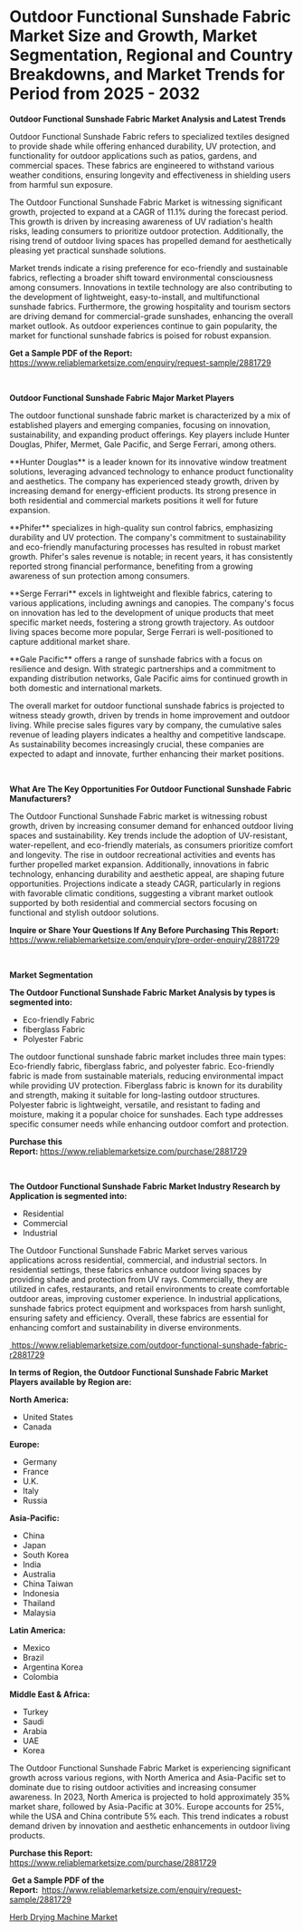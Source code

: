 <p><h1>Outdoor Functional Sunshade Fabric Market Size and Growth, Market Segmentation, Regional and Country Breakdowns, and Market Trends for Period from 2025 -  2032</h1></p><p><strong>Outdoor Functional Sunshade Fabric Market Analysis and Latest Trends</strong></p>
<p><p>Outdoor Functional Sunshade Fabric refers to specialized textiles designed to provide shade while offering enhanced durability, UV protection, and functionality for outdoor applications such as patios, gardens, and commercial spaces. These fabrics are engineered to withstand various weather conditions, ensuring longevity and effectiveness in shielding users from harmful sun exposure.</p><p>The Outdoor Functional Sunshade Fabric Market is witnessing significant growth, projected to expand at a CAGR of 11.1% during the forecast period. This growth is driven by increasing awareness of UV radiation's health risks, leading consumers to prioritize outdoor protection. Additionally, the rising trend of outdoor living spaces has propelled demand for aesthetically pleasing yet practical sunshade solutions.</p><p>Market trends indicate a rising preference for eco-friendly and sustainable fabrics, reflecting a broader shift toward environmental consciousness among consumers. Innovations in textile technology are also contributing to the development of lightweight, easy-to-install, and multifunctional sunshade fabrics. Furthermore, the growing hospitality and tourism sectors are driving demand for commercial-grade sunshades, enhancing the overall market outlook. As outdoor experiences continue to gain popularity, the market for functional sunshade fabrics is poised for robust expansion.</p></p>
<p><strong>Get a Sample PDF of the Report:&nbsp;</strong> <a href="https://www.reliablemarketsize.com/enquiry/request-sample/2881729?utm_campaign=2457&utm_medium=2&utm_source=Github&utm_content=ia&utm_term=12032025&utm_id=outdoor-functional-sunshade-fabric">https://www.reliablemarketsize.com/enquiry/request-sample/2881729</a></p>
<p>&nbsp;</p>
<p><strong>Outdoor Functional Sunshade Fabric Major Market Players</strong></p>
<p><p>The outdoor functional sunshade fabric market is characterized by a mix of established players and emerging companies, focusing on innovation, sustainability, and expanding product offerings. Key players include Hunter Douglas, Phifer, Mermet, Gale Pacific, and Serge Ferrari, among others.</p><p>**Hunter Douglas** is a leader known for its innovative window treatment solutions, leveraging advanced technology to enhance product functionality and aesthetics. The company has experienced steady growth, driven by increasing demand for energy-efficient products. Its strong presence in both residential and commercial markets positions it well for future expansion.</p><p>**Phifer** specializes in high-quality sun control fabrics, emphasizing durability and UV protection. The company's commitment to sustainability and eco-friendly manufacturing processes has resulted in robust market growth. Phifer's sales revenue is notable; in recent years, it has consistently reported strong financial performance, benefiting from a growing awareness of sun protection among consumers.</p><p>**Serge Ferrari** excels in lightweight and flexible fabrics, catering to various applications, including awnings and canopies. The company's focus on innovation has led to the development of unique products that meet specific market needs, fostering a strong growth trajectory. As outdoor living spaces become more popular, Serge Ferrari is well-positioned to capture additional market share.</p><p>**Gale Pacific** offers a range of sunshade fabrics with a focus on resilience and design. With strategic partnerships and a commitment to expanding distribution networks, Gale Pacific aims for continued growth in both domestic and international markets.</p><p>The overall market for outdoor functional sunshade fabrics is projected to witness steady growth, driven by trends in home improvement and outdoor living. While precise sales figures vary by company, the cumulative sales revenue of leading players indicates a healthy and competitive landscape. As sustainability becomes increasingly crucial, these companies are expected to adapt and innovate, further enhancing their market positions.</p></p>
<p>&nbsp;</p>
<p><strong>What Are The Key Opportunities For Outdoor Functional Sunshade Fabric Manufacturers?</strong></p>
<p><p>The Outdoor Functional Sunshade Fabric market is witnessing robust growth, driven by increasing consumer demand for enhanced outdoor living spaces and sustainability. Key trends include the adoption of UV-resistant, water-repellent, and eco-friendly materials, as consumers prioritize comfort and longevity. The rise in outdoor recreational activities and events has further propelled market expansion. Additionally, innovations in fabric technology, enhancing durability and aesthetic appeal, are shaping future opportunities. Projections indicate a steady CAGR, particularly in regions with favorable climatic conditions, suggesting a vibrant market outlook supported by both residential and commercial sectors focusing on functional and stylish outdoor solutions.</p></p>
<p><strong>Inquire or Share Your Questions If Any Before Purchasing This Report:</strong> <a href="https://www.reliablemarketsize.com/enquiry/pre-order-enquiry/2881729?utm_campaign=2457&utm_medium=2&utm_source=Github&utm_content=ia&utm_term=12032025&utm_id=outdoor-functional-sunshade-fabric">https://www.reliablemarketsize.com/enquiry/pre-order-enquiry/2881729</a></p>
<p>&nbsp;</p>
<p><strong>Market Segmentation</strong></p>
<p><strong>The Outdoor Functional Sunshade Fabric Market Analysis by types is segmented into:</strong></p>
<p><ul><li>Eco-friendly Fabric</li><li>fiberglass Fabric</li><li>Polyester Fabric</li></ul></p>
<p><p>The outdoor functional sunshade fabric market includes three main types: Eco-friendly fabric, fiberglass fabric, and polyester fabric. Eco-friendly fabric is made from sustainable materials, reducing environmental impact while providing UV protection. Fiberglass fabric is known for its durability and strength, making it suitable for long-lasting outdoor structures. Polyester fabric is lightweight, versatile, and resistant to fading and moisture, making it a popular choice for sunshades. Each type addresses specific consumer needs while enhancing outdoor comfort and protection.</p></p>
<p><strong>Purchase this Report:&nbsp;</strong><a href="https://www.reliablemarketsize.com/purchase/2881729?utm_campaign=2457&utm_medium=2&utm_source=Github&utm_content=ia&utm_term=12032025&utm_id=outdoor-functional-sunshade-fabric">https://www.reliablemarketsize.com/purchase/2881729</a></p>
<p>&nbsp;</p>
<p><strong>The Outdoor Functional Sunshade Fabric Market Industry Research by Application is segmented into:</strong></p>
<p><ul><li>Residential</li><li>Commercial</li><li>Industrial</li></ul></p>
<p><p>The Outdoor Functional Sunshade Fabric Market serves various applications across residential, commercial, and industrial sectors. In residential settings, these fabrics enhance outdoor living spaces by providing shade and protection from UV rays. Commercially, they are utilized in cafes, restaurants, and retail environments to create comfortable outdoor areas, improving customer experience. In industrial applications, sunshade fabrics protect equipment and workspaces from harsh sunlight, ensuring safety and efficiency. Overall, these fabrics are essential for enhancing comfort and sustainability in diverse environments.</p></p>
<p><a href="https://www.reliablemarketsize.com/outdoor-functional-sunshade-fabric-r2881729?utm_campaign=2457&utm_medium=2&utm_source=Github&utm_content=ia&utm_term=12032025&utm_id=outdoor-functional-sunshade-fabric">&nbsp;https://www.reliablemarketsize.com/outdoor-functional-sunshade-fabric-r2881729</a></p>
<p><strong>In terms of Region, the Outdoor Functional Sunshade Fabric Market Players available by Region are:</strong></p>
<p>
    <p> <strong> North America: </strong>
        <ul>
            <li>United States</li>
            <li>Canada</li>
        </ul>
        </p> 
    <p> <strong> Europe: </strong>
        <ul>
            <li>Germany</li>
            <li>France</li>
            <li>U.K.</li>
            <li>Italy</li>
            <li>Russia</li>
        </ul>
        </p> 
    <p> <strong> Asia-Pacific: </strong>
        <ul>
            <li>China</li>
            <li>Japan</li>
            <li>South Korea</li>
            <li>India</li>
            <li>Australia</li>
            <li>China Taiwan</li>
            <li>Indonesia</li>
            <li>Thailand</li>
            <li>Malaysia</li>
        </ul>
        </p> 
    <p> <strong> Latin America: </strong>
        <ul>
            <li>Mexico</li>
            <li>Brazil</li>
            <li>Argentina Korea</li>
            <li>Colombia</li>
        </ul>
        </p> 
    <p> <strong> Middle East & Africa: </strong>
        <ul>
            <li>Turkey</li>
            <li>Saudi</li>
            <li>Arabia</li>
            <li>UAE</li>
            <li>Korea</li>
        </ul>
    </p>
    </p>
<p><p>The Outdoor Functional Sunshade Fabric Market is experiencing significant growth across various regions, with North America and Asia-Pacific set to dominate due to rising outdoor activities and increasing consumer awareness. In 2023, North America is projected to hold approximately 35% market share, followed by Asia-Pacific at 30%. Europe accounts for 25%, while the USA and China contribute 5% each. This trend indicates a robust demand driven by innovation and aesthetic enhancements in outdoor living products.</p></p>
<p><strong>Purchase this Report: </strong><a href="https://www.reliablemarketsize.com/purchase/2881729?utm_campaign=2457&utm_medium=2&utm_source=Github&utm_content=ia&utm_term=12032025&utm_id=outdoor-functional-sunshade-fabric">https://www.reliablemarketsize.com/purchase/2881729</a></p>
<p>&nbsp;<strong>Get a Sample PDF of the Report:&nbsp;&nbsp;</strong><a href="https://www.reliablemarketsize.com/enquiry/request-sample/2881729?utm_campaign=2457&utm_medium=2&utm_source=Github&utm_content=ia&utm_term=12032025&utm_id=outdoor-functional-sunshade-fabric">https://www.reliablemarketsize.com/enquiry/request-sample/2881729</a></p>
<p><strong></strong></p>
<p><p><a href="https://github.com/cheryjhonson/Market-Research-Report-List-1/blob/main/herb-drying-machine-market.md?utm_campaign=2457&utm_medium=2&utm_source=Github&utm_content=ia&utm_term=12032025&utm_id=outdoor-functional-sunshade-fabric">Herb Drying Machine Market</a></p></p>